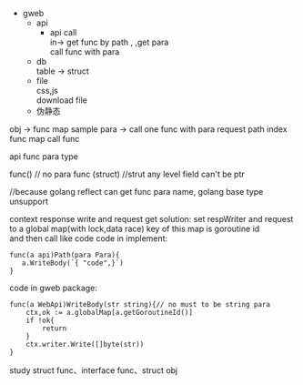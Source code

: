  - gweb   
      - api   
         - api call  
          in-> get func by path , ,get para  
		 call func with para   
	  - db  
		table -> struct   
	  - file  
      css,js   
 	  download file   
 	  - 伪静态   
 
		
obj -> func map 
    sample para -> call one func with para 
request path index func map 
call func 


api func para type 

func() // no para
func (struct) //strut any level field can't be ptr 

//because golang reflect can get func para name, golang base type unsupport 

context response write and request get solution: 
set respWriter and request to a global map(with lock,data race) 
key of this map is goroutine id   
and then call like code 
code in implement:
```
func(a api)Path(para Para){
   a.WriteBody(`{ "code",}`)
}
```
code in gweb package:
```
func(a WebApi)WriteBody(str string){// no must to be string para
    ctx,ok := a.globalMap[a.getGoroutineId()]
    if !ok{
        return 
    }
    ctx.writer.Write([]byte(str))
}
```

study struct func、interface func、struct obj 